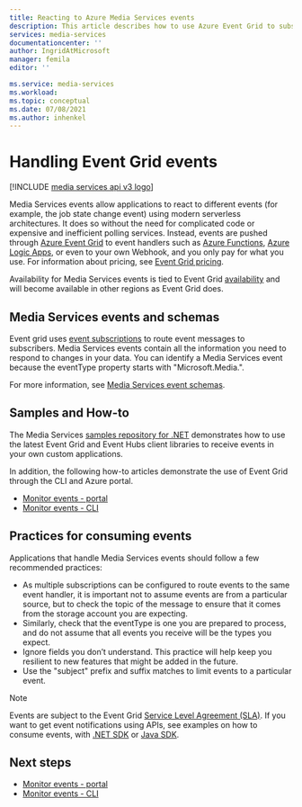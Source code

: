 ```yaml
---
title: Reacting to Azure Media Services events 
description: This article describes how to use Azure Event Grid to subscribe to Media Services events. 
services: media-services
documentationcenter: ''
author: IngridAtMicrosoft
manager: femila
editor: ''

ms.service: media-services
ms.workload: 
ms.topic: conceptual
ms.date: 07/08/2021
ms.author: inhenkel
---
```

 
# Handling Event Grid events

[!INCLUDE [media services api v3 logo](../includes/v3-hr.md)]

Media Services events allow applications to react to different events (for example, the job state change event) using modern serverless architectures. It does so without the need for complicated code or expensive and inefficient polling services. Instead, events are pushed through [Azure Event Grid](https://azure.microsoft.com/services/event-grid/) to event handlers such as [Azure Functions](https://azure.microsoft.com/services/functions/), [Azure Logic Apps](https://azure.microsoft.com/services/logic-apps/), or even to your own Webhook, and you only pay for what you use. For information about pricing, see [Event Grid pricing](https://azure.microsoft.com/pricing/details/event-grid/).

Availability for Media Services events is tied to Event Grid [availability](../https://docs.microsoft.com/event-grid/overview.md) and will become available in other regions as Event Grid does.  

## Media Services events and schemas

Event grid uses [event subscriptions](../https://docs.microsoft.com/event-grid/concepts.md#event-subscriptions) to route event messages to subscribers. Media Services events contain all the information you need to respond to changes in your data. You can identify a  Media Services event because the eventType property starts with "Microsoft.Media.".

For more information, see [Media Services event schemas](../media-services-event-schemas.md).

## Samples and How-to

The Media Services [samples repository for .NET](https://github.com/Azure-Samples/media-services-v3-dotnet) demonstrates how to use the latest Event Grid and Event Hubs client libraries to receive events in your own custom applications.

In addition, the following how-to articles demonstrate the use of Event Grid through the CLI and Azure portal.

* [Monitor events - portal](../monitor-events-portal-how-to.md)
* [Monitor events - CLI](../job-state-events-cli-how-to.md)

## Practices for consuming events

Applications that handle Media Services events should follow a few recommended practices:

* As multiple subscriptions can be configured to route events to the same event handler, it is important not to assume events are from a particular source, but to check the topic of the message to ensure that it comes from the storage account you are expecting.
* Similarly, check that the eventType is one you are prepared to process, and do not assume that all events you receive will be the types you expect.
* Ignore fields you don’t understand.  This practice will help keep you resilient to new features that might be added in the future.
* Use the "subject" prefix and suffix matches to limit events to a particular event.

> [!NOTE]
> Events are subject to the Event Grid [Service Level Agreement (SLA)](https://azure.microsoft.com/support/legal/sla/event-grid/v1_0/). If you want to get event notifications using APIs, see examples on how to consume events, with [.NET SDK](https://github.com/Azure-Samples/media-services-v3-dotnet) or [Java SDK](https://github.com/Azure-Samples/media-services-v3-java).

## Next steps

* [Monitor events - portal](../monitor-events-portal-how-to.md)
* [Monitor events - CLI](../job-state-events-cli-how-to.md)
